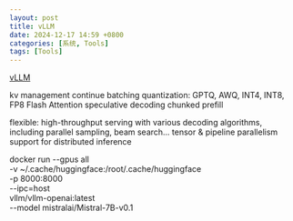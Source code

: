 ```yaml
---
layout: post
title: vLLM
date: 2024-12-17 14:59 +0800
categories: [系统, Tools]
tags: [Tools]
---
```


[vLLM](https://docs.vllm.ai/en/latest/)

kv management
continue batching
quantization: GPTQ, AWQ, INT4, INT8, FP8
Flash Attention
speculative decoding
chunked prefill

flexible:
high-throughput serving with various decoding algorithms, including parallel sampling, beam search...
tensor & pipeline parallelism support for distributed inference

docker run --gpus all \
    -v ~/.cache/huggingface:/root/.cache/huggingface \
    -p 8000:8000 \
    --ipc=host \
    vllm/vllm-openai:latest \
    --model mistralai/Mistral-7B-v0.1